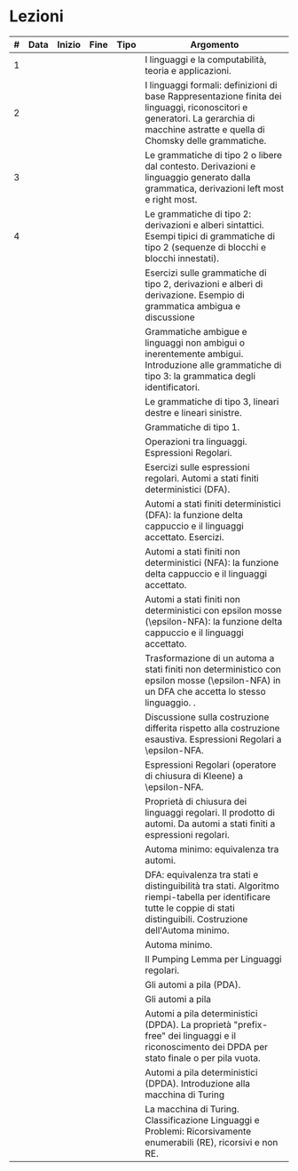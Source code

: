 # Lezioni

| # | Data | Inizio | Fine | Tipo | Argomento                                                                                                                                                                            |
|---|------|--------|------|------|--------------------------------------------------------------------------------------------------------------------------------------------------------------------------------------|
| 1 |      |        |      |      | I linguaggi e la computabilità, teoria e applicazioni.                                                                                                                               |
| 2 |      |        |      |      | I linguaggi formali: definizioni di base Rappresentazione finita dei linguaggi, riconoscitori e generatori. La gerarchia di macchine astratte e quella di Chomsky delle grammatiche. |
| 3 |      |        |      |      | Le grammatiche di tipo 2 o libere dal contesto. Derivazioni e linguaggio generato dalla grammatica, derivazioni left most e right most.                                              |
| 4 |      |        |      |      | Le grammatiche di tipo 2: derivazioni e alberi sintattici. Esempi tipici di grammatiche di tipo 2 (sequenze di blocchi e blocchi innestati).                                         |
|   |      |        |      |      | Esercizi sulle grammatiche di tipo 2, derivazioni e alberi di derivazione. Esempio di grammatica ambigua e discussione                                                               |
|   |      |        |      |      | Grammatiche ambigue e linguaggi non ambigui o inerentemente ambigui. Introduzione alle grammatiche di tipo 3: la grammatica degli identificatori.                                    |
|   |      |        |      |      | Le grammatiche di tipo 3, lineari destre e lineari sinistre.                                                                                                                         |
|   |      |        |      |      | Grammatiche di tipo 1.                                                                                                                                                               |
|   |      |        |      |      | Operazioni tra linguaggi. Espressioni Regolari.                                                                                                                                      |
|   |      |        |      |      | Esercizi sulle espressioni regolari. Automi a stati finiti deterministici (DFA).                                                                                                     |
|   |      |        |      |      | Automi a stati finiti deterministici (DFA): la funzione delta cappuccio e il linguaggi accettato. Esercizi.                                                                          |
|   |      |        |      |      | Automi a stati finiti non deterministici (NFA): la funzione delta cappuccio e il linguaggi accettato.                                                                                |
|   |      |        |      |      | Automi a stati finiti non deterministici con epsilon mosse (\epsilon-NFA): la funzione delta cappuccio e il linguaggi accettato.                                                     |
|   |      |        |      |      | Trasformazione di un automa a stati finiti non deterministico con epsilon mosse (\epsilon-NFA) in un DFA che accetta lo stesso linguaggio. .                                         |
|   |      |        |      |      | Discussione sulla costruzione differita rispetto alla costruzione esaustiva. Espressioni Regolari a \epsilon-NFA.                                                                    |
|   |      |        |      |      | Espressioni Regolari (operatore di chiusura di Kleene) a \epsilon-NFA.                                                                                                               |
|   |      |        |      |      | Proprietà di chiusura dei linguaggi regolari. Il prodotto di automi. Da automi a stati finiti a espressioni regolari.                                                                |
|   |      |        |      |      | Automa minimo: equivalenza tra automi.                                                                                                                                               |
|   |      |        |      |      | DFA: equivalenza tra stati e distinguibilità tra stati. Algoritmo riempi-tabella per identificare tutte le coppie di stati distinguibili. Costruzione dell'Automa minimo.            |
|   |      |        |      |      | Automa minimo.                                                                                                                                                                       |
|   |      |        |      |      | Il Pumping Lemma per Linguaggi regolari.                                                                                                                                             |
|   |      |        |      |      | Gli automi a pila (PDA).                                                                                                                                                             |
|   |      |        |      |      | Gli automi a pila                                                                                                                                                                    |
|   |      |        |      |      | Automi a pila deterministici (DPDA). La proprietà "prefix-free" dei linguaggi e il riconoscimento dei DPDA per stato finale o per pila vuota.                                        |
|   |      |        |      |      | Automi a pila deterministici (DPDA). Introduzione alla macchina di Turing                                                                                                            |
|   |      |        |      |      | La macchina di Turing. Classificazione Linguaggi e Problemi: Ricorsivamente enumerabili (RE), ricorsivi e non RE.                                                                    |
